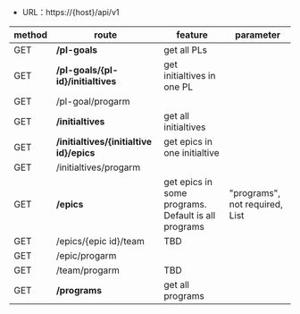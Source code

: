 - URL：https://{host}/api/v1


| method  | route  | feature |parameter|
| ------- | ------ | ------- | ------- |
| GET| **/pl-goals** |get all PLs||
| GET| **/pl-goals/{pl-id}/initialtives** |get initialtives in one PL||
| GET| /pl-goal/progarm                    | ||
| GET| **/initialtives** |get all initialtives||
| GET | **/initialtives/{initialtive id}/epics** |get epics in one initialtive||
| GET| /initialtives/progarm| ||
| GET| **/epics** |get epics in some programs.  Default is all programs|"programs",  not required, List<String> |
| GET| /epics/{epic id}/team | TBD ||
| GET| /epic/progarm |  ||
| GET| /team/progarm | TBD ||
| GET| **/programs** |get all programs||



